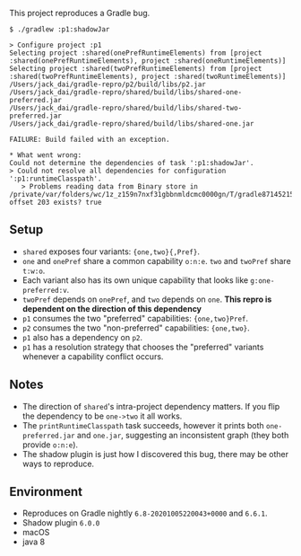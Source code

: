This project reproduces a Gradle bug.

```
$ ./gradlew :p1:shadowJar

> Configure project :p1
Selecting project :shared(onePrefRuntimeElements) from [project :shared(onePrefRuntimeElements), project :shared(oneRuntimeElements)]
Selecting project :shared(twoPrefRuntimeElements) from [project :shared(twoPrefRuntimeElements), project :shared(twoRuntimeElements)]
/Users/jack_dai/gradle-repro/p2/build/libs/p2.jar
/Users/jack_dai/gradle-repro/shared/build/libs/shared-one-preferred.jar
/Users/jack_dai/gradle-repro/shared/build/libs/shared-two-preferred.jar
/Users/jack_dai/gradle-repro/shared/build/libs/shared-one.jar

FAILURE: Build failed with an exception.

* What went wrong:
Could not determine the dependencies of task ':p1:shadowJar'.
> Could not resolve all dependencies for configuration ':p1:runtimeClasspath'.
   > Problems reading data from Binary store in /private/var/folders/wc/1z_z159n7nxf31gbbnmldcmc0000gn/T/gradle871452152608880068.bin offset 203 exists? true
```

## Setup
- `shared` exposes four variants: `{one,two}{,Pref}`.
- `one` and `onePref` share a common capability `o:n:e`. `two` and `twoPref` share `t:w:o`.
- Each variant also has its own unique capability that looks like `g:one-preferred:v`.
- `twoPref` depends on `onePref`, and `two` depends on `one`. **This repro is dependent on the direction of this dependency**
- `p1` consumes the two "preferred" capabilities: `{one,two}Pref`.
- `p2` consumes the two "non-preferred" capabilities: `{one,two}`.
- `p1` also has a dependency on `p2`.
- `p1` has a resolution strategy that chooses the "preferred" variants whenever a capability conflict occurs.

## Notes
- The direction of `shared`'s intra-project dependency matters. If you flip the dependency to be `one->two` it all works.
- The `printRuntimeClasspath` task succeeds, however it prints both `one-preferred.jar` and `one.jar`, suggesting an inconsistent graph (they both provide `o:n:e`).
- The shadow plugin is just how I discovered this bug, there may be other ways to reproduce.

## Environment
- Reproduces on Gradle nightly `6.8-20201005220043+0000` and `6.6.1`.
- Shadow plugin `6.0.0`
- macOS
- java 8
